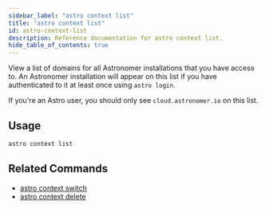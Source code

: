 ```yaml
---
sidebar_label: "astro context list"
title: "astro context list"
id: astro-context-list
description: Reference documentation for astro context list.
hide_table_of_contents: true
---
```


View a list of domains for all Astronomer installations that you have access to. An Astronomer installation will appear on this list if you have authenticated to it at least once using `astro login`.

If you're an Astro user, you should only see `cloud.astronomer.io` on this list.

## Usage

```sh
astro context list
```

## Related Commands

- [astro context switch](cli/astro-context-switch.md)
- [astro context delete](cli/astro-context-delete.md)
